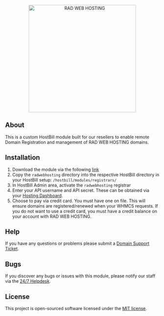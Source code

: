 <p align="center"><a href="https://radwebhosting.com" target="_blank"><img width="350" src="https://avatars0.githubusercontent.com/u/16030710?s=460&v=4" alt="RAD WEB HOSTING"></a></p>

## About
This is a custom HostBill module built for our resellers to enable remote Domain Registration and management of RAD WEB HOSTING domains.

## Installation
1. Download the module via the following [link](https://github.com/Rad-Web-Hosting/hostbill-domain-registrar/releases/latest)
1. Copy the `radwebhosting` directory into the respective HostBill directory in your HostBill setup: `/hostbill/modules/registrars/`
2. In HostBill Admin area, activate the `radwebhosting` registrar
3. Enter your API username and API secret. These can be obtained via your [Hosting Dashboard](https://radwebhosting.com/client_area/clientarea.php).
4. Choose to pay via credit card. You must have one on file. This will ensure domains are registered/renewed when your WHMCS requests. If you do not want to use a credit card, you must have a credit balance on your account with RAD WEB HOSTING.

## Help
If you have any questions or problems please submit a [Domain Support Ticket](https://radwebhosting.com/client_area/submitticket.php?step=2&deptid=10).

## Bugs
If you discover any bugs or issues with this module, please notify our staff via the [24/7 Helpdesk](https://radwebhosting.com/client_area/submitticket.php).

## License
This project is open-sourced software licensed under the [MIT license](http://opensource.org/licenses/MIT).
